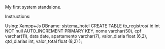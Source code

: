 My first system standalone.

Instructions:

Using: Xampp+Js
DBname: sistema_hotel
CREATE TABLE tb_registros(
	id int NOT null AUTO_INCREMENT PRIMARY KEY,
    nome varchar(50),
    cpf varchar(11),
    data date,
    apartamento varchar(7),
    valor_diaria float (6,2),
    qtd_diarias int,
    valor_total float (8,2)
);